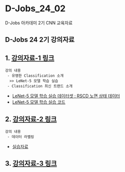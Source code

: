 # D-Jobs_24_02
D-Jobs 아카데미 2기 CNN 교육자료

## D-Jobs 24 2기 강의자료 

## 1. [강의자료-1 링크](https://github.com/KangHoyong/D-Jobs_24_02/blob/main/%EA%B0%95%EC%9D%98%EC%9E%90%EB%A3%8C/Classification/Classification%20%EA%B5%90%EC%9C%A1%EC%9E%90%EB%A3%8C%2001.pdf)

    강의 내용 
     - 유명한 Classification 소개 
      >> LeNet-5 모델 학습 실습 
     - Classification 최신 트랜드 소개 

* [LeNet-5 모델 학습 실습 데이터셋 : RSCD 노면 상태 데이터](https://drive.google.com/file/d/1WSGf6L0fI4_ioVSOiJpWCbSoa8SyUCLg/view?usp=sharing)
* [LeNet-5 모델 학습 실습 코드](https://github.com/KangHoyong/D-Jobs_24_02/blob/main/%EC%8B%A4%EC%8A%B5%EC%9E%90%EB%A3%8C/Classification%20/practiceMeterials01.py)


## 2. [강의자료-2 링크](https://github.com/KangHoyong/D-Jobs_24_02/blob/main/%EA%B0%95%EC%9D%98%EC%9E%90%EB%A3%8C/Classification/Classification%20%EA%B5%90%EC%9C%A1%EC%9E%90%EB%A3%8C%2002.pdf)

    강의 내용 
     - 데이터 라벨링 

* [실습자료]()

## 3. [강의자료-3 링크]()